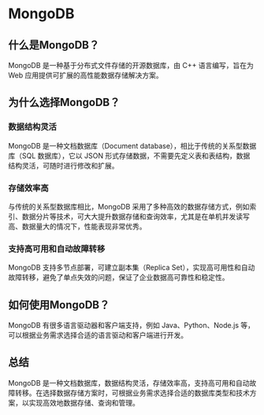 # MongoDB

## 什么是MongoDB？

MongoDB 是一种基于分布式文件存储的开源数据库，由 C++ 语言编写，旨在为 Web 应用提供可扩展的高性能数据存储解决方案。

## 为什么选择MongoDB？

### 数据结构灵活

MongoDB 是一种文档数据库（Document database），相比于传统的关系型数据库（SQL 数据库），它以 JSON 形式存储数据，不需要先定义表和表结构，数据结构灵活，可随时进行修改和扩展。

### 存储效率高

与传统的关系型数据库相比，MongoDB 采用了多种高效的数据存储方式，例如索引、数据分片等技术，可大大提升数据存储和查询效率，尤其是在单机并发读写高、数据量大的情况下，性能表现非常优秀。

### 支持高可用和自动故障转移

MongoDB 支持多节点部署，可建立副本集（Replica Set），实现高可用性和自动故障转移，避免了单点失效的问题，保证了企业数据高可靠性和稳定性。

## 如何使用MongoDB？

MongoDB 有很多语言驱动器和客户端支持，例如 Java、Python、Node.js 等，可以根据业务需求选择合适的语言驱动和客户端进行开发。

## 总结

MongoDB 是一种文档数据库，数据结构灵活，存储效率高，支持高可用和自动故障转移。在选择数据存储方案时，可根据业务需求选择合适的数据库类型和技术方案，以实现高效地数据存储、查询和管理。